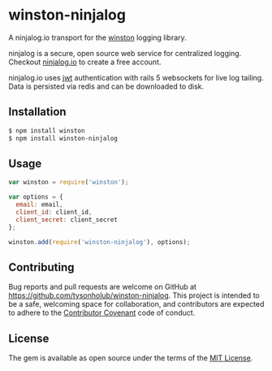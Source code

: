 # winston-ninjalog

A ninjalog.io transport for the [winston](https://github.com/winstonjs/winston) logging library.

ninjalog is a secure, open source web service for centralized logging. Checkout [ninjalog.io](http://www.ninjalog.io) to create a free account.

ninjalog.io uses [jwt](http://jwt.io) authentication with rails 5 websockets for live log tailing. Data is persisted via redis and can be downloaded to disk.


## Installation
```bash
$ npm install winston
$ npm install winston-ninjalog
```

## Usage
```js
var winston = require('winston');

var options = {
  email: email,
  client_id: client_id,
  client_secret: client_secret
};

winston.add(require('winston-ninjalog'), options);
```

## Contributing

Bug reports and pull requests are welcome on GitHub at https://github.com/tysonholub/winston-ninjalog. This project is intended to be a safe, welcoming space for collaboration, and contributors are expected to adhere to the [Contributor Covenant](http://contributor-covenant.org) code of conduct.


## License

The gem is available as open source under the terms of the [MIT License](http://opensource.org/licenses/MIT).
